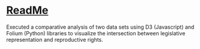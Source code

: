 # <a href="maps.eshafy.com" target="_blank">ReadMe</a>
Executed a comparative analysis of two data sets using D3 (Javascript) and Folium (Python) libraries to visualize the intersection between legislative representation and reproductive rights.
